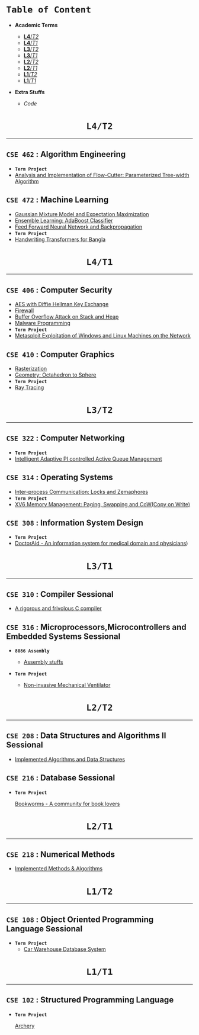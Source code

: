 # **`Table of Content`**

- **Academic Terms**
  - [**L4**/*T2*](#cse-310--Compiler-sessional)
  - [**L4**/*T1*](#cse-310--Compiler-sessional)
  - [**L3**/*T2*](#cse-310--Compiler-sessional)
  - [**L3**/*T1*](#cse-310--Compiler-sessional)
  - [**L2**/*T2*](#cse-208--Data-structures-and-Algorithms-ii-sessional)
  - [**L2**/*T1*](#cse-218--Numerical-Methods)
  - [**L1**/*T2*](#cse-108--Object-Oriented-Programming-Language-sessional)
  - [**L1**/*T1*](#cse-102--structured-programming-language)

- **Extra Stuffs** 
  - *Code*

<h1 align="center"> <b> <code> L4/T2 </code> </b> </h1>
<hr/>

## **`CSE 462` : Algorithm Engineering**
- **`Term Project`**
- [Analysis and Implementation of Flow-Cutter: Parameterized Tree-width Algorithm](https://github.com/orgs/cse-462-algo/repositories)

## **`CSE 472` : Machine Learning**
- [Gaussian Mixture Model and Expectation Maximization](https://github.com/RownokRatul/GaussianMixture_EM_CSE472)
- [Ensemble Learning: AdaBoost Classifier](https://github.com/RownokRatul/AdaBoost_classifier_CSE_472)
- [Feed Forward Neural Network and Backpropagation](https://github.com/RownokRatul/FNN_EMNIST_CSE_472)
- **`Term Project`**
- [Handwriting Transformers for Bangla](https://github.com/shuaibw/Handwriting-Transformers-CSE-472)

<h1 align="center"> <b> <code> L4/T1 </code> </b> </h1>
<hr/>

## **`CSE 406` : Computer Security**
- [AES with Diffie Hellman Key Exchange](https://github.com/RownokRatul/AES_key_exchg_CSE_406)
- [Firewall](https://github.com/RownokRatul/Firewall_CSE406_sessional)
- [Buffer Overflow Attack on Stack and Heap](https://github.com/RownokRatul/Buffer_Overflow_CSE406_sessional)
- [Malware Programming](https://github.com/RownokRatul/Malware_CSE406_sessional)
- **`Term Project`**
- [Metasploit Exploitation of Windows and Linux Machines on the Network](https://github.com/RownokRatul/Metasploit_FinalProject_CSE406_ComputerSecurity)

## **`CSE 410` : Computer Graphics**
- [Rasterization](https://github.com/RownokRatul/Rasterization_CSE_410_graphics)
- [Geometry: Octahedron to Sphere](https://github.com/RownokRatul/2D_3D_openGL_CSE_410)
- **`Term Project`**
- [Ray Tracing](https://github.com/RownokRatul/Ray_Tracing_CSE410_sessional)

<h1 align="center"> <b> <code> L3/T2 </code> </b> </h1>
<hr/>

## **`CSE 322` : Computer Networking**
- **`Term Project`**
- [Intelligent Adaptive PI controlled Active Queue Management](https://github.com/RownokRatul/IAPI_ns2_term_project_CSE322/tree/main)

## **`CSE 314` : Operating Systems**
- [Inter-process Communication: Locks and Zemaphores](https://github.com/RownokRatul/IPC_CSE_314)
- **`Term Project`**
- [XV6 Memory Management: Paging, Swapping and CoW(Copy on Write)](https://github.com/RownokRatul/xv6_memory_management_CSE_314)

## **`CSE 308` : Information System Design**
- **`Term Project`**
- [DoctorAid - An information system for medical domain and physicians](https://github.com/RownokRatul/DoctorAid_CSE408_termProject))


<h1 align="center"> <b> <code> L3/T1 </code> </b> </h1>
<hr/>

## **`CSE 310` : Compiler Sessional**

- [A rigorous and frivolous C compiler](https://github.com/RownokRatul/C_compiler_CSE310)

## **`CSE 316` : Microprocessors,Microcontrollers and Embedded Systems Sessional**
- **`8086 Assembly`**
  - [Assembly stuffs](https://github.com/RownokRatul/8086_assembly_stuff_CSE316)

- **`Term Project`**
  - [Non-invasive Mechanical Ventilator](https://github.com/TokiTahmid64/NON-INVASIVE-MECHANICAL-VENTILATOR)

<h1 align="center"> <b> <code> L2/T2 </code> </b> </h1>
<hr/>

## **`CSE 208` : Data Structures and Algorithms II Sessional**

- [Implemented Algorithms and Data Structures](https://github.com/RownokRatul/DataStructures_Algorithms_codeLibrary)

## **`CSE 216` : Database Sessional**

- **`Term Project`**

  [Bookworms - A community for book lovers](https://github.com/RownokRatul/BookWorms_L2_T2_TermProject)


<h1 align="center"> <b> <code> L2/T1 </code> </b> </h1>
<hr/>

## **`CSE 218` :  Numerical Methods**

- [Implemented Methods & Algorithms](https://github.com/RownokRatul/numerical_methods_CSE218)

<h1 align="center"> <b> <code> L1/T2 </code> </b> </h1>
<hr/>

## **`CSE 108` : Object Oriented Programming Language Sessional**

- **`Term Project`**
  - [Car Warehouse Database System](https://github.com/RownokRatul/CarWareHouseDatabaseSystem_L1_T2_termProject)


<h1 align="center"> <b> <code> L1/T1 </code> </b> </h1>
<hr/>

## **`CSE 102` : Structured Programming Language** 
- **`Term Project`** 
  
  [Archery](https://github.com/RownokRatul/Archery_L1_T1_termProject)
